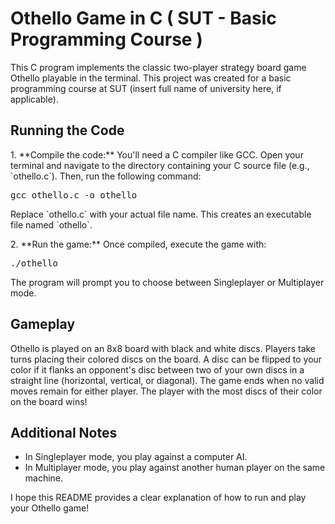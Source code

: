 <h1>Othello Game in C ( SUT - Basic Programming Course )</h1>

<p>This C program implements the classic two-player strategy board game Othello playable in the terminal.  This project was created for a basic programming course at SUT (insert full name of university here, if applicable).</p>

<h2>Running the Code</h2>

<p>1. **Compile the code:** You'll need a C compiler like GCC. Open your terminal and navigate to the directory containing your C source file (e.g., `othello.c`). Then, run the following command:</p>

<pre>gcc othello.c -o othello</pre>

<p>Replace `othello.c` with your actual file name. This creates an executable file named `othello`.</p>

<p>2. **Run the game:** Once compiled, execute the game with:</p>

<pre>./othello</pre>

<p>The program will prompt you to choose between Singleplayer or Multiplayer mode.</p>

<h2>Gameplay</h2>

<p>Othello is played on an 8x8 board with black and white discs. Players take turns placing their colored discs on the board. A disc can be flipped to your color if it flanks an opponent's disc between two of your own discs in a straight line (horizontal, vertical, or diagonal). The game ends when no valid moves remain for either player. The player with the most discs of their color on the board wins!</p>

<h2>Additional Notes</h2>

<ul>
  <li>In Singleplayer mode, you play against a computer AI.</li>
  <li>In Multiplayer mode, you play against another human player on the same machine.</li>
</ul>

<p>I hope this README provides a clear explanation of how to run and play your Othello game!</p>
